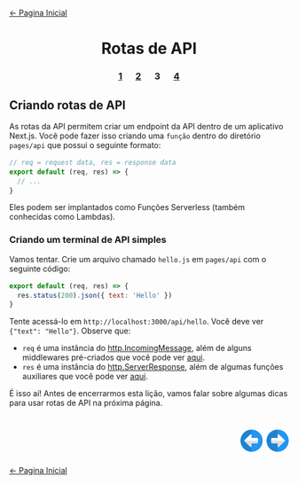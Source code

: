 [← Pagina Inicial](../../../README.md#basico)

<h1 align="center">Rotas de API</h1>

<h3 align="center">
<a href="./1.md" style="margin:0 10px;">1</a>
<a href="./2.md" style="margin:0 10px;">2</a>
<spam style="margin:0 10px;">3</spam>
<a href="./4.md" style="margin:0 10px;">4</a>
</h3>

## Criando rotas de API

As rotas da API permitem criar um endpoint da API dentro de um aplicativo Next.js. Você pode fazer isso criando uma `função` dentro do diretório `pages/api` que possui o seguinte formato:

```javascript
// req = request data, res = response data
export default (req, res) => {
  // ...
}
```

Eles podem ser implantados como Funções Serverless (também conhecidas como Lambdas).

### Criando um terminal de API simples

Vamos tentar. Crie um arquivo chamado `hello.js` em `pages/api` com o seguinte código:

```javascript
export default (req, res) => {
  res.status(200).json({ text: 'Hello' })
}
```

Tente acessá-lo em `http://localhost:3000/api/hello`. Você deve ver `{"text": "Hello"}`. Observe que:

  - `req` é uma instância do [http.IncomingMessage](https://nodejs.org/api/http.html#http_class_http_incomingmessage), além de alguns middlewares pré-criados que você pode ver [aqui](https://nextjs.org/docs/api-routes/api-middlewares).
  - `res` é uma instância do [http.ServerResponse](https://nodejs.org/api/http.html#http_class_http_serverresponse), além de algumas funções auxiliares que você pode ver [aqui](https://nextjs.org/docs/api-routes/response-helpers).

É isso aí! Antes de encerrarmos esta lição, vamos falar sobre algumas dicas para usar rotas de API na próxima página.

<h1 align="right">
<a href="./2.md"><img src="../../../images/previous-arrow.svg" alt="next-arrow" width="40px"></a>
<a href="./4.md"><img src="../../../images/next-arrow.svg" alt="next-arrow" width="40px"></a>
</h1>

[← Pagina Inicial](../../../README.md#basico)
